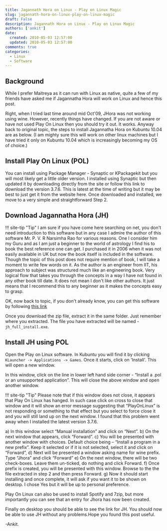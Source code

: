 ```yaml
---
title: Jagannath Hora on Linux - Play on Linux Magic
slug: jagannath-hora-on-linux-play-on-linux-magic
draft: False
description: Jagannath Hora on Linux - Play on Linux Magic
authors: ['ankit']
date: 
  created: 2010-05-03 12:57:00
  updated: 2010-05-03 12:57:00
comments: true
categories:
  - Linux
  - Software
---
```


## Background

While I prefer Maitreya as it can run with Linux as native, quite a few of my friends have asked me if Jagannatha Hora will work on Linux and hence this post.

Right, when I tried last time around mid Oct'09, JHora was not working using wine. However, recently things have changed.
If you are not aware or have not used Play On Linux then you should try it out. It works. Anyway back to original topic, the steps to install Jagannatha Hora on Kubuntu 10.04 are as below. (I am mighty sure this will work on other linux machines but I have tried it only on Kubuntu 10.04 which is increasingly becoming my OS of choice.)

<!-- more -->

## Install Play On Linux (POL) 

You can install using Package Manager - Synaptic or KPackagekit but you will most likely get a little older version. I installed using Synaptic but then updated it by downloading directly from the site or follow this link to download the version 3.7.6. This is latest at the time of writing but it may be best to just get it from the website here. Once downloaded and installed, we move to a very simple and straightforward Step 2.

## Download Jagannatha Hora (JH)

!!! site-tip "Tip"
    I am sure if you have come here searching on net, you don't need introduction to this software but in any case I admire the author of this software Mr. P. V. R Narsimha Rao for various reasons. One I consider him my Guru and as I am just a beginner to the world of astrology I find his to book the best reference one can get. I purchased it in 2006 when it was not easily available in UK but now the book itself is included in the software. Though the topic of this post does not require mention of book, I will take a moment to write few words on it. As the author is an engineer from IIT, his approach to subject was structured much like an engineering book. Very logical flow that takes you through the concepts in a way I have not found in any other book till date. It does not mean I don't like other authors. It just means that I recommend this to any beginner as it makes the concepts easy to grasp.

OK, now back to topic, if you don't already know, you can get this software by following [this link](http://www.vedicastrologer.org/jh/)

Once you download the zip file, extract it in the same folder. Just remember where you extracted. The file you have extracted will be named - `jh_full_install.exe`.

## Install JH using POL 

Open the Play on Linux software. In Kubuntu you will find it by clicking `KLauncher -> Applications -> Games`. Once it starts, click on 'Install'. This will open a new window.

In this window, click on the line in lower left hand side corner - “Install a .pol or an unsupported application”. This will close the above window and open another window.

!!! site-tip "Tip"
    Please note that if this window does not close, it appears that Play On Linux has hanged. In such case click on cross to close that window and it will show an error message suggesting that “PlayOnLinux” is not responding or something to that effect but you select to force close it and you will still land up on the next window. I found that this problem went away when I installed the latest version 3.7.6.

a) In this window select “Manual installation” and click on “Next”.
b) On the next window that appears, click “Forward”.
c) You will be presented with another window with choices. Default choice being –  “Install a program in a new prefix”. Keep it selected or if it is not selected, select it and click on “Forward”,
d) Next will be presented a window asking name for wine prefix. Type “Jhora” and click “Forward”
e)  On the next window, there will be two check-boxes. Leave them un-ticked, do nothing and click Forward.
f) Once prefix is created, you will be presented with this window. Browse to the the file extracted in step 2 and then press Forward.
g) Now it should start installing and once complete, it will ask if you want it to be shown on desktop. I chose Yes but it will be up to personal preference.

Play On Linux can also be used to install Spotify and 7zip, but more importantly you can see that an entry for Jhora has now been created.

Finally on desktop you should be able to see the link for JH. You should now be able to use JH without any problems.Hope you found this post useful.

-Ankit.